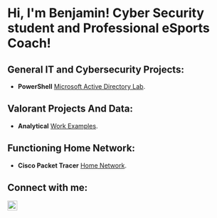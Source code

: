 <h1>Hi, I'm Benjamin! Cyber Security student and Professional eSports Coach!</h1>

<h2>General IT and Cybersecurity Projects:</h2>

- <b>PowerShell</b> [Microsoft Active Directory Lab](https://github.com/ben-trainer/Active-Directory-Home-Lab).

<h2>Valorant Projects And Data:</h2>

- <b>Analytical</b> [Work Examples](https://github.com/ben-trainer/VALORANT-Projects-and-Data).



<h2>Functioning Home Network:</h2>

- <b>Cisco Packet Tracer</b> [Home Network](https://github.com/ben-trainer/Home-Network/ ).

<h2> Connect with me:</h2>

[<img align="left" alt="benjamin-bravo | LinkedIn" width="22px" src="https://cdn.jsdelivr.net/npm/simple-icons@v3/icons/linkedin.svg" />][linkedin]




[linkedin]: www.linkedin.com/in/ben-bravo

<!--
**ben-trainer/ben-trainer** is a ✨ _special_ ✨ repository because its `README.md` (this file) appears on your GitHub profile.

